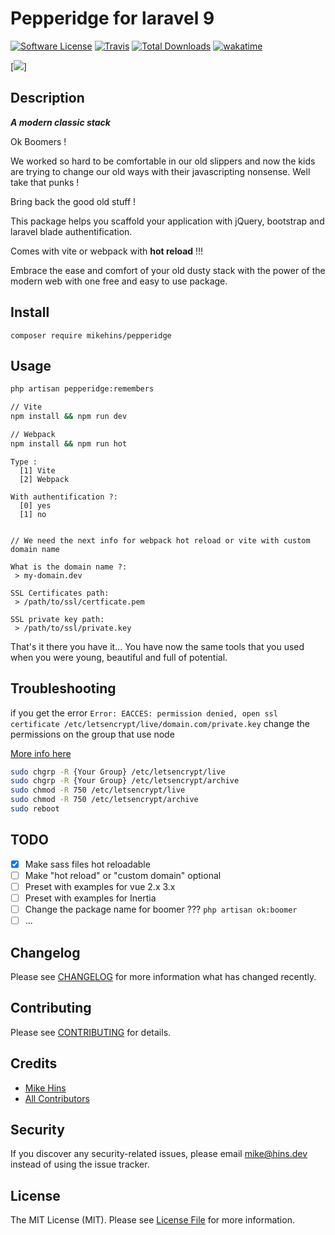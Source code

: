 # Pepperidge for laravel 9

[![Software License](https://img.shields.io/badge/license-MIT-brightgreen.svg?style=flat-square)](LICENSE.md)
[![Travis](https://img.shields.io/travis/mikehins/Pepperidge.svg?style=flat-square)]()
[![Total Downloads](https://img.shields.io/packagist/dt/mikehins/Pepperidge.svg?style=flat-square)](https://packagist.org/packages/mikehins/Pepperidge)
[![wakatime](https://wakatime.com/badge/github/mikehins/pepperidge.svg)](https://wakatime.com/badge/github/mikehins/pepperidge)

[![](https://i.imgflip.com/6tmdsq.jpg)]

## Description

***A modern classic stack***

Ok Boomers !

We worked so hard to be comfortable in our old slippers and now the kids are trying to change our old ways with their javascripting nonsense. Well take that punks !

Bring back the good old stuff !

This package helps you scaffold your application with jQuery, bootstrap and laravel blade authentification.

Comes with vite or webpack with **hot reload** !!!

Embrace the ease and comfort of your old dusty stack with the power of the modern web with one free and easy to use package.

## Install

```
composer require mikehins/pepperidge
```

## Usage

```bash
php artisan pepperidge:remembers
```

```bash
// Vite
npm install && npm run dev

// Webpack
npm install && npm run hot
```

```
Type : 
  [1] Vite
  [2] Webpack

With authentification ?:
  [0] yes
  [1] no
  
  
// We need the next info for webpack hot reload or vite with custom domain name

What is the domain name ?:
 > my-domain.dev

SSL Certificates path:
 > /path/to/ssl/certficate.pem

SSL private key path:
 > /path/to/ssl/private.key
```

That's it there you have it... You have now the same tools that you used when you were young, beautiful and full of potential.

## Troubleshooting

if you get the error `Error: EACCES: permission denied, open ssl certificate /etc/letsencrypt/live/domain.com/private.key` change the permissions on the group that use node

[More info here](https://stackoverflow.com/questions/48078083/lets-encrypt-ssl-couldnt-start-by-error-eacces-permission-denied-open-et#answer-54903098)

```bash
sudo chgrp -R {Your Group} /etc/letsencrypt/live
sudo chgrp -R {Your Group} /etc/letsencrypt/archive
sudo chmod -R 750 /etc/letsencrypt/live
sudo chmod -R 750 /etc/letsencrypt/archive
sudo reboot
```


## TODO

- [x] Make sass files hot reloadable
- [ ] Make "hot reload" or "custom domain" optional
- [ ] Preset with examples for vue 2.x 3.x
- [ ] Preset with examples for Inertia
- [ ] Change the package name for boomer ??? `php artisan ok:boomer`
- [ ] ...

## Changelog

Please see [CHANGELOG](CHANGELOG.md) for more information what has changed recently.

## Contributing

Please see [CONTRIBUTING](CONTRIBUTING.md) for details.

## Credits

- [Mike Hins](https://github.com/mikehins)
- [All Contributors](https://github.com/mikehins/Pepperidge/contributors)

## Security

If you discover any security-related issues, please email mike@hins.dev instead of using the issue tracker.

## License

The MIT License (MIT). Please see [License File](/LICENSE.md) for more information.

